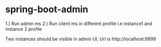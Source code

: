 # spring-boot-admin

1.) Run admin ms
2.) Run client ms in different profile i.e instance1 and instance 2 profile

Two instances should be visible in admin UI, Url is http://localhost:9999
